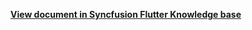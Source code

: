 **[View document in Syncfusion Flutter Knowledge base](https://www.syncfusion.com/kb/12500/how-to-restrict-the-view-navigation-in-the-flutter-date-picker)**
